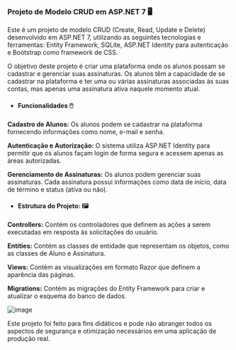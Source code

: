 ### Projeto de Modelo CRUD em ASP.NET 7 🖥️
Este é um projeto de modelo CRUD (Create, Read, Update e Delete) desenvolvido em ASP.NET 7, utilizando as seguintes tecnologias e ferramentas: 
Entity Framework, SQLite, ASP.NET Identity para autenticação e Bootstrap como framework de CSS.

O objetivo deste projeto é criar uma plataforma onde os alunos possam se cadastrar e gerenciar suas assinaturas. Os alunos têm a capacidade de se cadastrar na plataforma e ter uma ou várias assinaturas associadas às suas contas, mas apenas uma assinatura ativa naquele momento atual.

* #### Funcionalidades 🖱️

**Cadastro de Alunos:** Os alunos podem se cadastrar na plataforma fornecendo informações como nome, e-mail e senha.

**Autenticação e Autorização:** O sistema utiliza ASP.NET Identity para permitir que os alunos façam login de forma segura e acessem apenas as áreas autorizadas.

**Gerenciamento de Assinaturas:** Os alunos podem gerenciar suas assinaturas. Cada assinatura possui informações como data de início, data de término e status (ativa ou não).

* #### Estrutura do Projeto: 🖼️

**Controllers:** Contém os controladores que definem as ações a serem executadas em resposta às solicitações do usuário.

**Entities:** Contém as classes de entidade que representam os objetos, como as classes de Aluno e Assinatura.

**Views:** Contém as visualizações em formato Razor que definem a aparência das páginas.

**Migrations:** Contém as migrações do Entity Framework para criar e atualizar o esquema do banco de dados.

![image](https://github.com/RafaelaRomin/CrudBaltaIo/assets/124751861/f5dd3970-a950-46e8-8bd4-a0dc81cbf95e)

Este projeto foi feito para fins didáticos e pode não abranger todos os aspectos de segurança e otimização necessários em uma aplicação de produção real.

